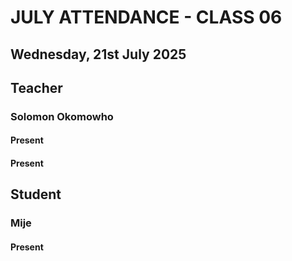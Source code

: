 # JULY ATTENDANCE - CLASS 06

## Wednesday, 21st July 2025

## Teacher

### Solomon Okomowho

#### Present

#### Present

## Student

### Mije

#### Present



